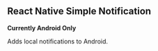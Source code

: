 ## React Native Simple Notification
**Currently Android Only**

Adds local notifications to Android.